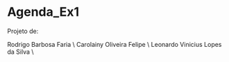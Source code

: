 # Agenda_Ex1

Projeto de:

Rodrigo Barbosa Faria \\ 
Carolainy Oliveira Felipe \\
Leonardo Vinicius Lopes da Silva \\
